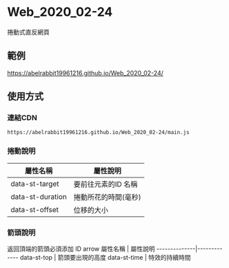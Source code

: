 # Web_2020_02-24
捲動式直反網頁
## 範例
https://abelrabbit19961216.github.io/Web_2020_02-24/

## 使用方式

### 連結CDN
```
https://abelrabbit19961216.github.io/Web_2020_02-24/main.js

```

### 捲動說明
屬性名稱 | 屬性說明
--------------|-------------
data-st-target | 要前往元素的ID 名稱 
data-st-duration | 捲動所花的時間(毫秒)
 data-st-offset | 位移的大小

### 箭頭說明
返回頂端的箭頭必須添加 ID arrow
屬性名稱 | 屬性說明
--------------|-------------
data-st-top | 箭頭要出現的高度 
data-st-time | 特效的持續時間
